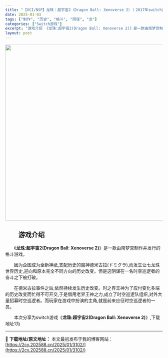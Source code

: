 ```yaml
---
title: "【XCI/NSP】龙珠：超宇宙2（Dragon Ball: Xenoverse 2）丨2017年switch游戏丨阿里云盘/百度网盘"
date: 2025-01-03
tags: ["制作", "历史", "格斗", "阴谋", "龙"]
categories: ["Switch游戏"]
excerpt: "游戏介绍 《龙珠:超宇宙2(Dragon Ball: Xenoverse 2)》是一款由南梦宫制作并发行的格斗游戏。 因为企图成为全新神祇,支配历史的魔神德米古拉(ドミグラ),而发生让七龙珠世界历史,迎向和原本完全不同方向的历史改变。但是这阴谋在一名时空巡逻者的奋斗之下被打破。 在德米古拉事件之后,&hellip;"
layout: post
---
```


<img class="aligncenter size-full wp-image-3353" src="https://2cy.202588.cn/wp-content/uploads/2025/01/2025010414415130.webp" alt="" width="1000" height="562" />
<h2 style="white-space: normal; text-indent: 2em; text-align: left;">游戏介绍</h2>
<p style="white-space: normal; text-indent: 2em; text-align: left;"><span style="background-color: #ffffff;">《<strong>龙珠:超宇宙2(Dragon Ball: Xenoverse 2)</strong>》是一款由南梦宫制作并发行的格斗游戏。</span></p>
<p style="white-space: normal; text-indent: 2em; text-align: left;">因为企图成为全新神祇,支配历史的魔神德米古拉(ドミグラ),而发生让七龙珠世界历史,迎向和原本完全不同方向的历史改变。但是这阴谋在一名时空巡逻者的奋斗之下被打破。</p>
<p style="white-space: normal; text-indent: 2em; text-align: left;">在德米古拉事件之后,依然持续发生历史改变。时之界王神为了应付变化多端的历史改变而忙得不可开交,于是借用老界王神之力,成立了时空巡逻队组织,对外大量招募时空巡逻者。而玩家在游戏中扮演的主角,就是前来应征时空巡逻者的一员。</p>
<p style="white-space: normal; text-indent: 2em; text-align: left;">本次分享为switch游戏《<strong>龙珠:超宇宙2(Dragon Ball: Xenoverse 2)</strong>》,下载地址1为</p>

---
📖 **下载地址/原文地址：** 本文最初发布于我的博客网站：[https://2cy.202588.cn/2025/01/3102/](https://2cy.202588.cn/2025/01/3102/)
